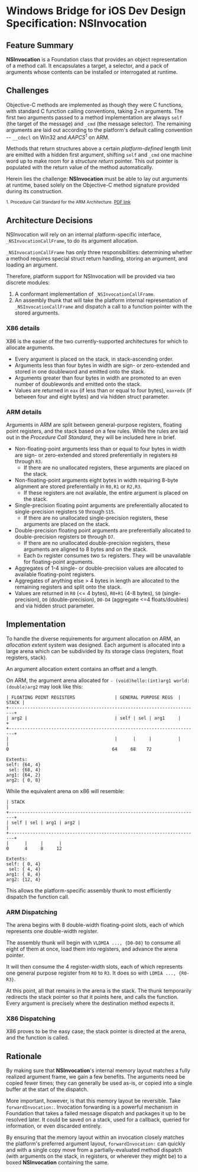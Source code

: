 # Windows Bridge for iOS Dev Design Specification: NSInvocation

## Feature Summary

**NSInvocation** is a Foundation class that provides an object representation of a method call.
It encapsulates a target, a selector, and a pack of arguments whose contents can be installed
or interrogated at runtime.

## Challenges

Objective-C methods are implemented as though they were C functions, with standard C function calling conventions, taking 2+n arguments.
The first two arguments passed to a method implementation are always `self` (the target of the message) and `_cmd` (the message selector).
The remaining arguments are laid out according to the platform's default calling convention -- `__cdecl` on Win32 and *AAPCS*<sup>1</sup> on ARM.

Methods that return structures above a certain *platform-defined* length limit are emitted with a hidden first argument, shifting `self` and `_cmd`
one machine word up to make room for a *structure return* pointer. This out pointer is populated with the return value of the method automatically.

Herein lies the challenge: **NSInvocation** must be able to lay out arguments at runtime, based solely on the Objective-C method signature
provided during its construction.

<sup>1. Procedure Call Standard for the ARM Architecture. [PDF link](http://infocenter.arm.com/help/topic/com.arm.doc.ihi0042f/IHI0042F_aapcs.pdf)</sup>

## Architecture Decisions

NSInvocation will rely on an internal platform-specific interface, `_NSInvocationCallFrame`, to do its argument allocation.

`_NSInvocationCallFrame` has only three responsibilities: determining whether a method requires special struct return handling, storing an argument, and loading an argument.

Therefore, platform support for NSInvocation will be provided via two discrete modules:

1. A conformant implementation of `_NSInvocationCallFrame`.
2. An assembly thunk that will take the platform internal representation of `_NSInvocationCallFrame` and dispatch a call to a function pointer with the stored arguments.

### X86 details

X86 is the easier of the two currently-supported architectures for which to allocate arguments.

* Every argument is placed on the stack, in stack-ascending order.
* Arguments less than four bytes in width are sign- or zero-extended and stored in one doubleword and emitted onto the stack.
* Arguments greater than four bytes in width are promoted to an even number of doublewords and emitted onto the stack.
* Values are returned in `eax` (if less than or equal to four bytes), `eax+edx` (if between four and eight bytes) and via hidden struct parameter.

### ARM details

Arguments in ARM are split between general-purpose registers, floating point registers, and the stack based on a few rules. While the rules are laid out in the *Procedure Call Standard*,
they will be included here in brief.

* Non-floating-point arguments less than or equal to four bytes in width are sign- or zero-extended and stored preferentially in registers `R0` through `R3`.
  * If there are no unallocated registers, these arguments are placed on the stack.
* Non-floating-point arguments eight bytes in width requiring 8-byte alignment are stored preferentially in `R0,R1` or `R2,R3`.
  * If these registers are not available, the entire argument is placed on the stack.
* Single-precision floating point arguments are preferentially allocated to single-precision registers `S0` through `S15`.
  * If there are no unallocated single-precision registers, these arguments are placed on the stack.
* Double-precision floating point arguments are preferentially allocated to double-precision registers `D0` through `D7`.
  * If there are no unallocated double-precision registers, these arguments are aligned to 8 bytes and on the stack.
  * Each `Dx` register consumes two `Sx` registers. They will be unavailable for floating-point arguments.
* Aggregates of 1-4 single- or double-precision values are allocated to available floating-point registers.
* Aggregates of anything else > 4 bytes in length are allocated to the remaining registers and split onto the stack.
* Values are returned in `R0` (<= 4 bytes), `R0+R1` (4-8 bytes), `S0` (single-precision), `D0` (double-precision), `D0-D4` (aggregate <=4 floats/doubles) and via hidden struct parameter.

## Implementation

To handle the diverse requirements for argument allocation on ARM, an *allocation extent* system was designed. Each argument is
allocated into a large arena which can be subdivided by its storage class (registers, float registers, stack).

An argument allocation extent contains an offset and a length.

On ARM, the argument arena allocated for `- (void)hello:(int)arg1 world:(double)arg2` may look like this:

```
| FLOATING POINT REGISTERS               | GENERAL PURPOSE REGS  | STACK |
+------------------------------------------------------------------------+
| arg2 |                                 | self | sel | arg1     |       +
+------------------------------------------------------------------------+
|                                        |      |     |          |       |
0                                       64     68    72

Extents:
self: {64, 4}
 sel: {68, 4}
arg1: {64, 2}
arg2: { 0, 8}
```

While the equivalent arena on x86 will resemble:
```
| STACK                                                                  |
+------------------------------------------------------------------------+
| self | sel | arg1 | arg2 |                                             |
+------------------------------------------------------------------------+
|      |     |      |
0      4     8     12

Extents:
self: { 0, 4}
 sel: { 4, 4}
arg1: { 8, 4}
arg2: {12, 4}
```

This allows the platform-specific assembly thunk to most efficiently dispatch the function call.

### ARM Dispatching

The arena begins with 8 double-width floating-point slots, each of which represents one double-width register.

The assembly thunk will begin with `VLDMIA ..., {D0-D8}` to consume all eight of them at once, load them into registers, and advance the arena pointer.

It will then consume the 4 register-width slots, each of which represents one general purpose register from `R0` to `R3`. It does so with `LDMIA ..., {R0-R3}`.

At this point, all that remains in the arena is the stack. The thunk temporarily redirects the stack pointer so that it points here, and calls the function. Every argument
is precisely where the destination method expects it.

### X86 Dispatching

X86 proves to be the easy case; the stack pointer is directed at the arena, and the function is called.

## Rationale

By making sure that **NSInvocation**'s internal memory layout matches a fully realized argument frame, we gain a few benefits. The arguments need be copied fewer times; they
can generally be used as-is, or copied into a single buffer at the start of the dispatch.

More important, however, is that this memory layout be reversible. Take `forwardInvocation:`. Invocation forwarding is a powerful mechanism in Foundation that takes a
failed message dispatch and packages it up to be resolved later. It could be saved on a stack, used for a callback, queried for information, or even discarded entirely.

By ensuring that the memory layout within an invocation closely matches the platform's preferred argument layout, `forwardInvocation:` can quickly and with a single copy move
from a partially-evaluated method dispatch (with arguments on the stack, in registers, or wherever they might be) to a boxed **NSInvocation** containing the same.